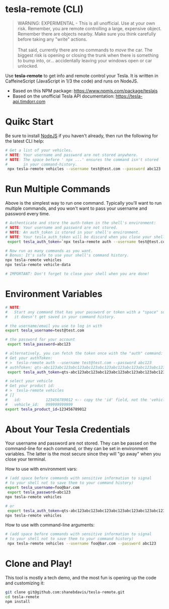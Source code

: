 # tesla-remote (CLI)

> WARNING: EXPERIMENTAL - This is all unofficial. Use at your own risk. Remember, you are remote controlling a large, expensive object. Remember there are objects nearby. Make sure you think carefully before taking any "write" actions.
<br><br>That said, currently there are no commands to *move* the car. The biggest risk is opening or closing the trunk when there is something to bump into, or... accidentally leaving your windows open or car unlocked.

Use **tesla-remote** to get info and remote control your Tesla. It is written in CaffeineScript (JavaScript in 1/3 the code) and runs on NodeJS.

- Based on this NPM package: https://www.npmjs.com/package/teslajs
- Based on the unofficial Tesla API documentation: https://tesla-api.timdorr.com

# Quikc Start

Be sure to install [NodeJS](https://nodejs.org/en/download/) if you haven't already, then run the following for the latest CLI help:

```bash
# Get a list of your vehicles.
# NOTE: Your username and password are not stored anywhere.
# NOTE: The space before ' npx ...' ensures the command isn't stored
#       in your command-history.
 npx tesla-remote vehicles --username test@test.com --password abc123
```

# Run Multiple Commands

Above is the simplest way to run one command. Typically you'll want to run multiple commands, and you won't want to pass your username and password every time.
```bash
# Authenticate and store the auth-token in the shell's environment:
# NOTE: Your username and password are not stored.
# NOTE: An auth_token is stored in your shell's environment.
# NOTE: Your tesla_auth_token will be discard when you close your shell.
 export tesla_auth_token=`npx tesla-remote auth --username test@test.com --password abc123`

# Now run as many commands as you want.
# Bonus: It's safe to use your shell's command history.
npx tesla-remote vehicles
npx tesla-remote vehicle-data

# IMPORTANT: Don't forget to close your shell when you are done!
```



# Environment Variables

```bash
# NOTE:
#   Start any command that has your password or token with a "space" so
#   it doesn't get saved in your command history.

# the username/email you use to log in with
export tesla_username=test@test.com

# the password for your account
 export tesla_password=abc123

# alternatively, you can fetch the token once with the "auth" command:
# Get your authToken:
# >  tesla-remote auth --username test@test.com --password abc123
# authToken: qts-abc123abc123abc123abc123abc123abc123abc123abc123abc123abc123abc123
 export tesla_auth_token=qts-abc123abc123abc123abc123abc123abc123abc123abc123abc123abc123abc123

# select your vehicle
# Get your product id:
# >  tesla-remote vehicles
# []
#   id:           123456789012 <-- copy the 'id' field, not the 'vehicle_id' field
#   vehicle_id:   999999999999
export tesla_product_id=123456789012
```

# About Your Tesla Credentials

Your username and password are not stored. They can be passed on the command-line for each command, or they can be set in environment variables. The latter is the most secure since they will "go away" when you close your terminal.

How to use with environment vars:

```bash
# (add space before commands with sensitive information to signal
# to your shell not to save them to your command history)
export tesla_username=foo@bar.com
 export tesla_password=abc123
npx tesla-remote vehicles

# or
 export tesla_auth_token=qts-abc123abc123abc123abc123abc123abc123abc123abc123abc123abc123abc123
npx tesla-remote vehicles
```

How to use with command-line arguments:

```bash
# (add space before commands with sensitive information to signal
# to your shell not to save them to your command history)
 npx tesla-remote vehicles --username foo@bar.com --password abc123
```

# Clone and Play!

This tool is mostly a tech demo, and the most fun is opening up the code and customizing it:

```bash
git clone git@github.com:shanebdavis/tesla-remote.git
cd tesla-remote
npm install
```